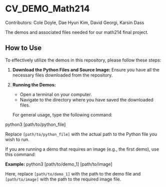 # CV_DEMO_Math214

Contributors: Cole Doyle, Dae Hyun Kim, David Georgi, Karsin Dass

The demos and associated files needed for our math214 final project.

## How to Use

To effectively utilize the demos in this repository, please follow these steps:

1. **Download the Python Files and Source Image:** Ensure you have all the necessary files downloaded from the repository.

2. **Running the Demos:**
   - Open a terminal on your computer.
   - Navigate to the directory where you have saved the downloaded files.

   For general usage, type the following command:

python3 [path/to/python_file]

Replace `[path/to/python_file]` with the actual path to the Python file you wish to run.

If you are running a demo that requires an image (e.g., the first demo), use this command:

**Example:**
python3 [path/to/demo_1] [path/to/image]

Here, replace `[path/to/demo_1]` with the path to the demo file and `[path/to/image]` with the path to the required image file.

